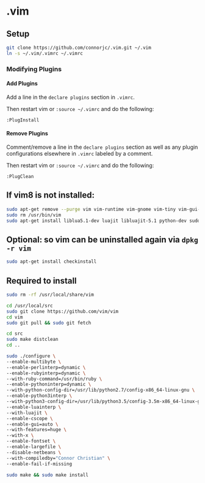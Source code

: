 # .vim

## Setup
```sh
git clone https://github.com/connorjc/.vim.git ~/.vim
ln -s ~/.vim/.vimrc ~/.vimrc
```

### Modifying Plugins

#### Add Plugins
Add a line in the `declare plugins` section in `.vimrc`.

Then restart vim or `:source ~/.vimrc` and do the following:

```
:PlugInstall
```

#### Remove Plugins
Comment/remove a line in the `declare plugins` section as well as any 
plugin configurations elsewhere in `.vimrc` labeled by a comment.

Then restart vim or `:source ~/.vimrc` and do the following:

```
:PlugClean
```

## If vim8 is not installed:
```sh
sudo apt-get remove --purge vim vim-runtime vim-gnome vim-tiny vim-gui-common
sudo rm /usr/bin/vim
sudo apt-get install liblua5.1-dev luajit libluajit-5.1 python-dev sudo apt install python3-dev ruby-dev libperl-dev libncurses5-dev libatk1.0-dev libx11-dev libxpm-dev libxt-dev
```

## Optional: so vim can be uninstalled again via `dpkg -r vim`
```sh
sudo apt-get install checkinstall
```

## Required to install
```sh
sudo rm -rf /usr/local/share/vim 

cd /usr/local/src
sudo git clone https://github.com/vim/vim
cd vim
sudo git pull && sudo git fetch

cd src
sudo make distclean
cd ..

sudo ./configure \
--enable-multibyte \
--enable-perlinterp=dynamic \
--enable-rubyinterp=dynamic \
--with-ruby-command=/usr/bin/ruby \
--enable-pythoninterp=dynamic \
--with-python-config-dir=/usr/lib/python2.7/config-x86_64-linux-gnu \
--enable-python3interp \
--with-python3-config-dir=/usr/lib/python3.5/config-3.5m-x86_64-linux-gnu \
--enable-luainterp \
--with-luajit \
--enable-cscope \
--enable-gui=auto \
--with-features=huge \
--with-x \
--enable-fontset \
--enable-largefile \
--disable-netbeans \
--with-compiledby="Connor Christian" \
--enable-fail-if-missing

sudo make && sudo make install
```
